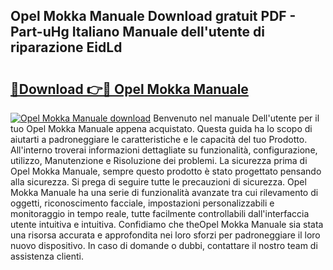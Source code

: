 ## Opel Mokka Manuale Download gratuit PDF - Part-uHg Italiano Manuale dell'utente di riparazione EidLd

# <h2><a href="http://dfb926l.blite.top/?on=Opel+Mokka+Manuale">🔗Download 👉🔴 Opel Mokka Manuale</a></h2>

[![Opel Mokka Manuale download](https://i.imgur.com/lujVjoI.png)](http://dfb926l.blite.top/?on=Opel+Mokka+Manuale)
Benvenuto nel manuale Dell'utente per il tuo Opel Mokka Manuale appena acquistato. Questa guida ha lo scopo di aiutarti a padroneggiare le caratteristiche e le capacità del tuo Prodotto. All'interno troverai informazioni dettagliate su funzionalità, configurazione, utilizzo, Manutenzione e Risoluzione dei problemi. La sicurezza prima di Opel Mokka Manuale, sempre questo prodotto è stato progettato pensando alla sicurezza. Si prega di seguire tutte le precauzioni di sicurezza. Opel Mokka Manuale ha una serie di funzionalità avanzate tra cui rilevamento di oggetti, riconoscimento facciale, impostazioni personalizzabili e monitoraggio in tempo reale, tutte facilmente controllabili dall'interfaccia utente intuitiva e intuitiva. Confidiamo che theOpel Mokka Manuale sia stata una risorsa accurata e approfondita nei loro sforzi per padroneggiare il loro nuovo dispositivo. In caso di domande o dubbi, contattare il nostro team di assistenza clienti.

